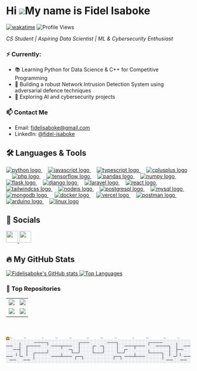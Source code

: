 Hi ![](https://user-images.githubusercontent.com/18350557/176309783-0785949b-9127-417c-8b55-ab5a4333674e.gif)My name is Fidel Isaboke
=====================================================================================================================================
[![wakatime](https://wakatime.com/badge/user/5fd7e93a-3dad-450d-91d6-7092d3c17137.svg)](https://wakatime.com/@5fd7e93a-3dad-450d-91d6-7092d3c17137)
![Profile Views](https://komarev.com/ghpvc/?username=Fidelisaboke&color=blue)

_CS Student | Aspiring Data Scientist | ML & Cybersecurity Enthusiast_

### ⚡ Currently:
- 📚 Learning Python for Data Science & C++ for Competitive Programming
- 🚀 Building a robust Network Intrusion Detection System using adversarial defence techniques
- 🧪 Exploring AI and cybersecurity projects

### 📫 Contact Me
- Email: [fidelisaboke@gmail.com](mailto:fidelisaboke@gmail.com)
- LinkedIn: [@fidel-isaboke](https://www.linkedin.com/in/fidel-isaboke-57aba3263/)

## 🛠️ Languages & Tools
<div align="left">
  <a href="https://www.python.org/" target="_blank" rel="noopener noreferrer">
    <img src="https://cdn.jsdelivr.net/gh/devicons/devicon/icons/python/python-original.svg" height="40" alt="python logo" />
  </a>
  <img width="12" />
  <a href="https://developer.mozilla.org/en-US/docs/Web/JavaScript" target="_blank" rel="noopener noreferrer">
    <img src="https://skillicons.dev/icons?i=js" height="40" alt="javascript logo" />
  </a>
  <img width="12" />
  <a href="https://www.typescriptlang.org/" target="_blank" rel="noopener noreferrer">
    <img src="https://skillicons.dev/icons?i=ts" height="40" alt="typescript logo" />
  </a>
  <img width="12" />
  <a href="https://isocpp.org/" target="_blank" rel="noopener noreferrer">
    <img src="https://cdn.jsdelivr.net/gh/devicons/devicon/icons/cplusplus/cplusplus-original.svg" height="40" alt="cplusplus logo" />
  </a>
  <img width="12" />
  <a href="https://www.php.net/" target="_blank" rel="noopener noreferrer">
    <img src="https://skillicons.dev/icons?i=php" height="40" alt="php logo" />
  </a>
  <img width="12" />
  <a href="https://www.tensorflow.org/" target="_blank" rel="noopener noreferrer">
    <img src="https://skillicons.dev/icons?i=tensorflow" height="40" alt="tensorflow logo" />
  </a>
  <img width="12" />
  <a href="https://pandas.pydata.org/" target="_blank" rel="noopener noreferrer">
      <img src="https://cdn.jsdelivr.net/gh/devicons/devicon/icons/pandas/pandas-original.svg" height="40" alt="pandas logo"  />
  </a>
  <img width="12" />
  <a href="https://numpy.org/" target="_blank" rel="noopener noreferrer">
    <img src="https://cdn.jsdelivr.net/gh/devicons/devicon/icons/numpy/numpy-original.svg" height="40" alt="numpy logo"  />
  </a>
  <img width="12" />
  <a href="https://flask.palletsprojects.com/" target="_blank" rel="noopener noreferrer">
    <img src="https://skillicons.dev/icons?i=flask" height="40" alt="flask logo" />
  </a>
  <img width="12" />
  <a href="https://www.djangoproject.com/" target="_blank" rel="noopener noreferrer">
    <img src="https://skillicons.dev/icons?i=django" height="40" alt="django logo" />
  </a>
  <img width="12" />
  <a href="https://laravel.com/" target="_blank" rel="noopener noreferrer">
    <img src="https://skillicons.dev/icons?i=laravel" height="40" alt="laravel logo" />
  </a>
  <img width="12" />
  <a href="https://react.dev/" target="_blank" rel="noopener noreferrer">
    <img src="https://skillicons.dev/icons?i=react" height="40" alt="react logo" />
  </a>
  <img width="12" />
  <a href="https://tailwindcss.com/" target="_blank" rel="noopener noreferrer">
    <img src="https://skillicons.dev/icons?i=tailwind" height="40" alt="tailwindcss logo" />
  </a>
  <img width="12" />
  <a href="https://nodejs.org/" target="_blank" rel="noopener noreferrer">
    <img src="https://skillicons.dev/icons?i=nodejs" height="40" alt="nodejs logo" />
  </a>
  <img width="12" />
  <a href="https://www.postgresql.org/" target="_blank" rel="noopener noreferrer">
    <img src="https://skillicons.dev/icons?i=postgres" height="40" alt="postgresql logo" />
  </a>
  <img width="12" />
  <a href="https://www.mysql.com/" target="_blank" rel="noopener noreferrer">
    <img src="https://skillicons.dev/icons?i=mysql" height="40" alt="mysql logo" />
  </a>
  <img width="12" />
  <a href="https://www.mongodb.com/" target="_blank" rel="noopener noreferrer">
    <img src="https://skillicons.dev/icons?i=mongodb" height="40" alt="mongodb logo" />
  </a>
  <img width="12" />
  <a href="https://www.docker.com/" target="_blank" rel="noopener noreferrer">
    <img src="https://skillicons.dev/icons?i=docker" height="40" alt="docker logo" />
  </a>
  <img width="12" />
  <a href="https://vercel.com/" target="_blank" rel="noopener noreferrer">
    <img src="https://skillicons.dev/icons?i=vercel" height="40" alt="vercel logo" />
  </a>
  <img width="12" />
  <a href="https://www.postman.com/" target="_blank" rel="noopener noreferrer">
    <img src="https://skillicons.dev/icons?i=postman" height="40" alt="postman logo" />
  </a>
  <img width="12" />
  <a href="https://www.arduino.cc/" target="_blank" rel="noopener noreferrer">
    <img src="https://skillicons.dev/icons?i=arduino" height="40" alt="arduino logo" />
  </a>
  <img width="12" />
  <a href="https://www.linux.org/" target="_blank" rel="noopener noreferrer">
    <img src="https://skillicons.dev/icons?i=linux" height="40" alt="linux logo" />
  </a>
</div>

                    
## 🔗 Socials          
<p align="left">
      <a href="https://www.github.com/Fidelisaboke" target="_blank" rel="noreferrer">
      <picture>
        <source media="(prefers-color-scheme: dark)" srcset="https://raw.githubusercontent.com/danielcranney/readme-generator/main/public/icons/socials/github-dark.svg" />
        <source media="(prefers-color-scheme: light)" srcset="https://raw.githubusercontent.com/danielcranney/readme-generator/main/public/icons/socials/github.svg" />
        <img src="https://raw.githubusercontent.com/danielcranney/readme-generator/main/public/icons/socials/github.svg" width="32" height="32" />
      </picture>
      </a>
      <a href="https://www.linkedin.com/in/fidel-isaboke-57aba3263/" target="_blank" rel="noreferrer">
      <picture>
        <source media="(prefers-color-scheme: dark)" srcset="https://raw.githubusercontent.com/danielcranney/readme-generator/main/public/icons/socials/linkedin-dark.svg" />
        <source media="(prefers-color-scheme: light)" srcset="https://raw.githubusercontent.com/danielcranney/readme-generator/main/public/icons/socials/linkedin.svg" />
        <img src="https://raw.githubusercontent.com/danielcranney/readme-generator/main/public/icons/socials/linkedin.svg" width="32" height="32" />
      </picture>
      </a>
</p>

## 🔥 My GitHub Stats
<p>
  <a href="http://github.com/Fidelisaboke">
    <img src="https://github-readme-stats.vercel.app/api?username=Fidelisaboke&show_icons=true&count_private=true&theme=dracula" alt="Fidelisaboke's GitHub stats" />
  </a>
  <a href="https://github.com/Fidelisaboke" align="left">
    <img src="https://github-readme-stats.vercel.app/api/top-langs/?username=Fidelisaboke&layout=compact&theme=dracula&locale=en&custom_title=Top%20%Languages&langs_count=8" alt="Top Languages" />
  </a>
</p>

### 🚀 Top Repositories
<table>
  <tr>
    <td>
      <a href="https://github.com/Fidelisaboke/StrathPort">
        <img width="100%" src="https://github-readme-stats.vercel.app/api/pin/?username=Fidelisaboke&repo=StrathPort&title_color=0891b2&text_color=ffffff&icon_color=0891b2&bg_color=1c1917&hide_border=true&locale=en" />
      </a>
    </td>
    <td>
      <a href="https://github.com/Fidelisaboke/budgetron-api">
        <img width="100%" src="https://github-readme-stats.vercel.app/api/pin/?username=Fidelisaboke&repo=budgetron-api&title_color=0891b2&text_color=ffffff&icon_color=0891b2&bg_color=1c1917&hide_border=true&locale=en" />
      </a>
    </td>
  </tr>
  <tr>
    <td>
      <a href="https://github.com/Fidelisaboke/fault-tolerant-dml">
        <img width="100%" src="https://github-readme-stats.vercel.app/api/pin/?username=Fidelisaboke&repo=fault-tolerant-dml&title_color=0891b2&text_color=ffffff&icon_color=0891b2&bg_color=1c1917&hide_border=true&locale=en" />
      </a>
    </td>
    <td>
      <a href="https://github.com/Fidelisaboke/food-security-analysis">
        <img width="100%" src="https://github-readme-stats.vercel.app/api/pin/?username=Fidelisaboke&repo=food-security-analysis&title_color=0891b2&text_color=ffffff&icon_color=0891b2&bg_color=1c1917&hide_border=true&locale=en" />
      </a>
    </td>
  </tr>
</table>

<br />

###

<picture>
  <source media="(prefers-color-scheme: dark)" srcset="https://raw.githubusercontent.com/Fidelisaboke/Fidelisaboke/output/pacman-contribution-graph-dark.svg">
  <source media="(prefers-color-scheme: light)" srcset="https://raw.githubusercontent.com/Fidelisaboke/Fidelisaboke/output/pacman-contribution-graph.svg">
  <img alt="pacman contribution graph" src="https://raw.githubusercontent.com/Fidelisaboke/Fidelisaboke/output/pacman-contribution-graph.svg">
</picture>

###

<!-- ## DevCard
<p align="left">
  <a href="https://app.daily.dev/fidelisaboke">
    <img src="./devcard.png" width="356" alt="Fidel Isaboke's Dev Card"/>
  </a>
</p> -->
